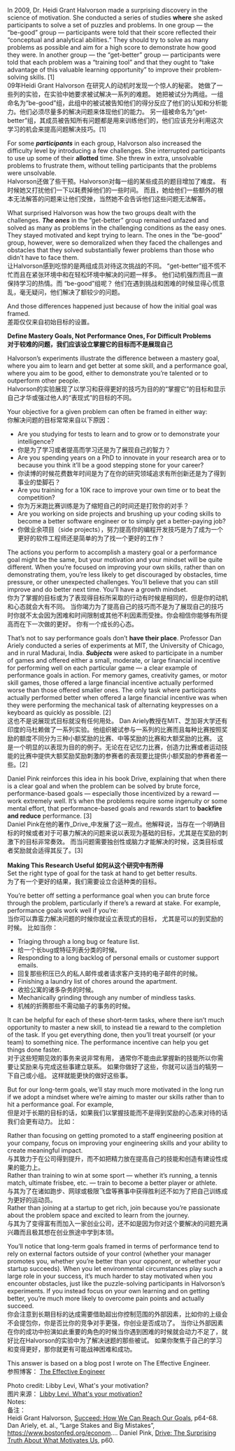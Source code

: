 In 2009, Dr. Heidi Grant Halvorson made a surprising discovery in the science of motivation. She conducted a series of studies **where** she asked participants to solve a set of puzzles and problems. In one group — the “be-good” group — participants were told that their score reflected their “conceptual and analytical abilities.” They should try to solve as many problems as possible and aim for a high score to demonstrate how good they were. In another group — the “get-better” group — participants were told that each problem was a “training tool” and that they ought to “take advantage of this valuable learning opportunity” to improve their problem-solving skills. [1]  
09年Heidi Grant Halvorson 在研究人的动机时发现一个惊人的秘密。 她做了一些列的实验，在实验中她要求被试解决一系列的难题。 她把被试分为两组。一组命名为“be-good”组，此组中的被试被告知他们的得分反应了他们的认知和分析能力。他们必须尽量多的解决问题来体现他们的能力。 另一组被命名为“get-better”组，其成员被告知所有问题都是用来训练他们的，他们应该充分利用这次学习的机会来提高问题解决技巧。[1]  

For some _**participants**_ in each group, Halvorson also increased the difficulty level by introducing a few challenges. She interrupted participants to use up some of their **allotted** time. She threw in extra, unsolvable problems to frustrate them, without telling participants that the problems were unsolvable.  
Halvorson还做了些干预。Halvorson对每一组的某些成员的题目增加了难度。 有时候她又打扰他们一下以耗费掉他们的一些时间。 而且，她给他们一些额外的根本无法解答的问题来让他们受挫，当然她不会告诉他们这些问题无法解答。

What surprised Halvorson was how the two groups dealt with the challenges. _**The ones**_ in the “get-better” group remained unfazed and solved as many as problems in the challenging conditions as the easy ones. They stayed motivated and kept trying to learn. The ones in the “be-good” group, however, were so demoralized when they faced the challenges and obstacles that they solved substantially fewer problems than those who didn’t have to face them.  
让Halvorson感到吃惊的是两组成员对待这次挑战的不同。 “get-better”组不慌不忙而且在紧张环境中和在轻松环境中解决的问题一样多。 他们动机强烈而且一直保持学习的热情。而 “be-good”组呢？ 他们在遇到挑战和困难的时候显得心慌意乱，毫无疑问，他们解决了额较少的问题。  

And those differences happened just because of how the initial goal was framed.  
差距仅仅来自初始目标的设置。  

**Define Mastery Goals, Not Performance Ones, For Difficult Problems**  
**对于较难的问题，我们应该设立掌握它的目标而不是展现自己**    

Halvorson’s experiments illustrate the difference between a mastery goal, where you aim to learn and get better at some skill, and a performance goal, where you aim to be good, either to demonstrate you’re talented or to outperform other people.  
Halvorson的实验展现了以学习和获得更好的技巧为目的的“掌握它”的目标和显示自己才华或强过他人的“表现式”的目标的不同。  

Your objective for a given problem can often be framed in either way:  
你解决问题的目标常常来自以下原因：  

- Are you studying for tests to learn and to grow or to demonstrate your intelligence?  
- 你是为了学习或者提高而学习还是为了展现自己的智力？  
- Are you spending years on a PhD to innovate in your research area or to because you think it’ll be a good stepping stone for your career?  
- 你读博的时候花费数年时间是为了在你的研究领域追求有所创新还是为了得到事业的垫脚石？  
- Are you training for a 10K race to improve your own time or to beat the competition?  
- 你为万米跑比赛训练是为了缩短自己的时间还是打败你的对手？  
- Are you working on side projects and brushing up your coding skills to become a better software engineer or to simply get a better-paying job?  
- 你做业余项目（side projects），努力提高你的编程开发技巧是为了成为一个更好的软件工程师还是简单的为了找一个更好的工作？  

The actions you perform to accomplish a mastery goal or a performance goal might be the same, but your motivation and your mindset will be quite different. When you’re focused on improving your own skills, rather than on demonstrating them, you’re less likely to get discouraged by obstacles, time pressure, or other unexpected challenges. You’ll believe that you can still improve and do better next time. You’ll have a growth mindset.  
你为了掌握的目标或为了表现得目标所采取的行动有时候是相同的，但是你的动机和心态就会大有不同。  当你竭力为了提高自己的技巧而不是为了展现自己的技巧时你就不太会因为困难和时间限制或其他不利因素而受挫。你会相信你能够有所提高而在下一次做的更好。 你有一个成长的心态。    

That’s not to say performance goals don’t **have their place**. Professor Dan Ariely conducted a series of experiments at MIT, the University of Chicago, and in rural Madurai, India. _**Subjects**_ were asked to participate in a number of games and offered either a small, moderate, or large financial incentive for performing well on each particular game — a clear example of performance goals in action. For memory games, creativity games, or motor skill games, those offered a large financial incentive actually performed worse than those offered smaller ones. The only task where participants actually performed better when offered a large financial incentive was when they were performing the mechanical task of alternating keypresses on a keyboard as quickly as possible. [2]  
这也不是说展现式目标就没有任何用处。 Dan Ariely教授在MIT、芝加哥大学还有印度的马杜赖做了一系列实验。他组织被试参与一系列的比赛而且每种比赛按照奖励的额度不同分为三种小额奖励的比赛、中等奖励的比赛和大额奖励的比赛。 这是一个明显的以表现为目的的例子。无论在在记忆力比赛，创造力比赛或者运动技能的比赛中提供大额奖励奖励刺激的参赛者的表现要比提供小额奖励的参赛者差一些。[2]  

Daniel Pink reinforces this idea in his book Drive, explaining that when there is a clear goal and when the problem can be solved by brute force, performance-based goals — especially those incentivized by a reward — work extremely well. It’s when the problems require some ingenuity or some mental effort, that performance-based goals and rewards start to **backfire and reduce** performance. [3]    
Daniel Pink在他的著作_Drive_中发展了这一观点。他解释说，当存在一个明确目标的时候或者对于可暴力解决的问题来说以表现为基础的目标，尤其是在奖励的刺激下的目标非常奏效。 而当问题需要独创性或脑力才能解决的时候，这类目标或者奖励就会适得其反了。[3]   

**Making This Research Useful** 
**如何从这个研究中有所得**  
Set the right type of goal for the task at hand to get better results.  
为了有一个更好的结果，我们需要设立合适种类的目标。  

You’re better off setting a performance goal when you can brute force through the problem, particularly if there’s a reward at stake. For example, performance goals work well if you’re:  
当你可以靠蛮力解决问题的时候你就设立表现式的目标， 尤其是可以的到奖励的时候。 比如当你：  

- Triaging through a long bug or feature list.  
- 给一个长bug或特征列表分类的时候。  
- Responding to a long backlog of personal emails or customer support emails.  
- 回复那些积压已久的私人邮件或者请求客户支持的电子邮件的时候。  
- Finishing a laundry list of chores around the apartment.  
- 收拾公寓的诸多杂务的时候。  
- Mechanically grinding through any number of mindless tasks.  
- 机械的折腾那些不需动脑子的事务的时候。  

It can be helpful for each of these short-term tasks, where there isn’t much opportunity to master a new skill, to instead tie a reward to the completion of the task. If you get everything done, then you’ll treat yourself (or your team) to something nice. The performance incentive can help you get things done faster.  
对于这些短期见效的事务来说非常有用， 通常你不能由此掌握新的技能所以你需要让奖励来与完成这些事建立联系。 如果你做好了这些，你就可以适当的犒劳一下自己或小组。 这样就能更快的做好这些事。  

But for our long-term goals, we’ll stay much more motivated in the long run if we adopt a mindset where we’re aiming to master our skills rather than to hit a performance goal. For example,  
但是对于长期的目标的话，如果我们以掌握技能而不是得到奖励的心态来对待的话我们会更有动力。  比如：  

Rather than focusing on getting promoted to a staff engineering position at your company, focus on improving your engineering skills and your ability to create meaningful impact.  
与其致力于在公司得到提升，而不如把精力放在提高自己的技能和创造有建设性成果的能力上。  
Rather than training to win at some sport — whether it’s running, a tennis match, ultimate frisbee, etc. — train to become a better player or athlete.  
与其为了在诸如跑步、网球或极限飞盘等赛事中获得胜利还不如为了把自己训练成为更好的运动员。  
Rather than joining at a startup to get rich, join because you’re passionate about the problem space and excited to learn from the journey.  
与其为了变得富有而加入一家创业公司，还不如是因为你对这个要解决的问题充满兴趣而且极其想在创业旅途中学到本领。  

You’ll notice that long-term goals framed in terms of performance tend to rely on external factors outside of your control (whether your manager promotes you, whether you’re better than your opponent, or whether your startup succeeds). When you let environmental circumstances play such a large role in your success, it’s much harder to stay motivated when you encounter obstacles, just like the puzzle-solving participants in Halvorson’s experiments. If you instead focus on your own learning and on getting better, you’re much more likely to overcome pain points and actually succeed.  
你会注意到长期目标的达成需要借助超出你控制范围的外部因素，比如你的上级会不会提包你，你是否比你的竞争对手更强，你创业是否成功了。 当你让外部因素在你的成功中扮演如此重要的角色的时候当你遇到困难的时候就会动力不足了，就好比在Halvorson的实验中为了解决谜题的那些被试。 如果你聚焦于自己的学习和变得更好，那你就更有可能战神困难和成功。  

This answer is based on a blog post I wrote on The Effective Engineer.   
参照博客： [The Effective Engineer](http://www.theeffectiveengineer.com/blog/frame-your-goal-to-increase-motivation)  

Photo credit: Libby Levi, What's your motivation?  
图片来源： [Libby Levi, What's your motivation?](https://www.flickr.com/photos/opensourceway/4504724163/)  
Notes:  
备注：  
Heidi Grant Halvorson, [Succeed: How We Can Reach Our Goals](http://www.amazon.com/Succeed-How-Can-Reach-Goals/dp/0452297710?tag=effectiveeng-20), p64-68.
Dan Ariely, et. al., “Large Stakes and Big Mistakes”, https://www.bostonfed.org/econom....
Daniel Pink, [Drive: The Surprising Truth About What Motivates Us](http://www.amazon.com/gp/product/1594484805?ie=UTF8&camp=1789&creativeASIN=1594484805&linkCode=xm2&tag=effectiveeng-20), p60.
